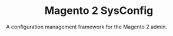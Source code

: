 <h1 align="center">Magento 2 SysConfig</h1>

A configuration management framework for the Magento 2 admin.
